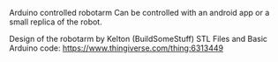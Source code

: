 Arduino controlled robotarm
Can be controlled with an android app or a small replica of the robot.

Design of the robotarm by Kelton (BuildSomeStuff)
STL Files and Basic Arduino code:
https://www.thingiverse.com/thing:6313449

